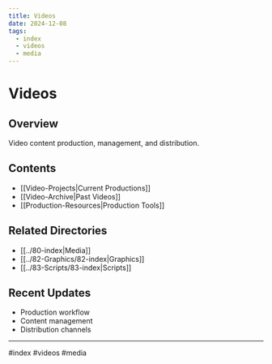 ```yaml
---
title: Videos
date: 2024-12-08
tags:
  - index
  - videos
  - media
---
```


# Videos

## Overview
Video content production, management, and distribution.

## Contents
- [[Video-Projects|Current Productions]]
- [[Video-Archive|Past Videos]]
- [[Production-Resources|Production Tools]]

## Related Directories
- [[../80-index|Media]]
- [[../82-Graphics/82-index|Graphics]]
- [[../83-Scripts/83-index|Scripts]]

## Recent Updates
- Production workflow
- Content management
- Distribution channels

---

#index #videos #media